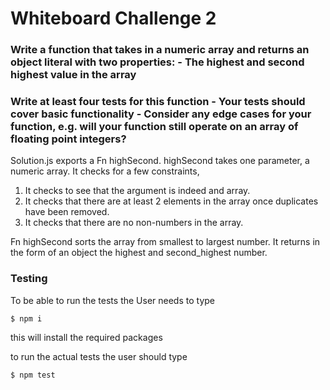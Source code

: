 # Whiteboard Challenge 2
### Write a function that takes in a numeric array and returns an object literal with two properties: - The highest and second highest value in the array

### Write at least four tests for this function - Your tests should cover basic functionality - Consider any edge cases for your function, e.g. will your function still operate on an array of floating point integers?



Solution.js exports a Fn highSecond.
highSecond takes one parameter, a numeric array. It checks for a few constraints,

1. It checks to see that the argument is indeed and array.
2. It checks that there are at least 2 elements in the array once duplicates have been removed.
3. It checks that there are no non-numbers in the array.

Fn highSecond sorts the array from smallest to largest number. It returns in the form of an object the highest and second_highest number.

### Testing

To be able to run the tests the User needs to type

    $ npm i

this will install the required packages

to run the actual tests the user should type

    $ npm test
